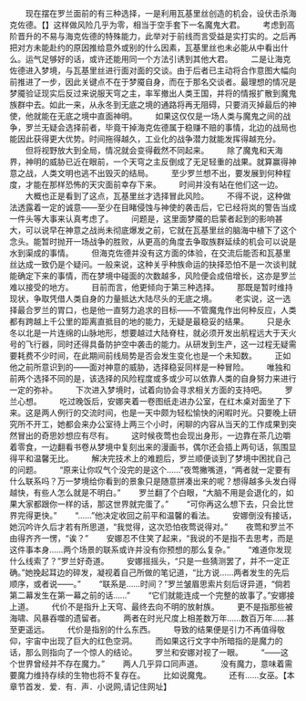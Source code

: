 　　现在摆在罗兰面前的有三种选择，一是利用瓦基里丝创造的机会，设伏击杀海克佐德。【】这样做风险几乎为零，相当于空手套下一名魔鬼大君。
　　考虑到高阶晋升的不易与海克佐德的特殊能力，此举对于前线而言受益是实打实的。之后再把对方未能赴约的原因推给意外或别的什么因素，瓦基里丝也未必能从中看出什么。运气足够好的话，或许还能用同一个方法引诱到其他大君。
　　二是让海克佐德进入梦境，与瓦基里丝进行面对面的交谈。由于后者已主动将合作意图大幅向前推进了一步，因此关键点不在于梦魇自身，而在于那名交谈者。最理想的情况是梦魇验证现实后反过来说服天穹之主，率军撤出人类王国，并将的情报扩散到魔鬼族群中去。如此一来，从永冬到无底之境的通路将再无阻碍，只要消灭掉最后的神使，他就能在无底之境中直面神明。
　　如果这仅仅是一场人类与魔鬼之间的战争，罗兰无疑会选择前者，毕竟干掉海克佐德属于稳赚不赔的事情，北边的战局也能因此获得更大优势。时间拖得越久，工业化的战争潜力就能发挥得越充分。
　　但将视野放大到全局，情况就会变得截然不同起来。
　　除了魔鬼和天海界，神明的威胁已近在眼前，一个天穹之主反倒成了无足轻重的战果。就算赢得神意之战，人类文明也逃不出毁灭的结局。
　　至少罗兰想不出，要发展到何种程度，才能在那样恐怖的天灾面前幸存下来。
　　时间并没有站在他们这一边。
　　大概也正是看到了这点，瓦基里丝才选择冒此风险。
　　不得不说，这种做法透露着一定的诚意——至少在目睹侵蚀与神使的袭击后，它已经将岚的警告当成一件头等大事来认真考虑了。
　　问题是，这里面梦魇的启蒙者起到的影响甚大，可以说早在神意之战尚未彻底爆发之前，它就在瓦基里丝的脑海中植下了这个念头。能暂时抛开一场战争的胜败，从更高的角度去争取族群延续的机会可以说是水到渠成的事情。
　　但海克佐德并没有这方面的体验，在交流后能否和瓦基里丝达成一致仍是个疑问。一般来说，这种关乎种族命运的抉择恐怕不是一次谈判就能确定下来的事情，而在梦境中碰面的次数越多，风险便会成倍增长，这亦是罗兰难以接受的地方。
　　目前而言，他更倾向于第三种选择。
　　那既是暂时维持现状，争取凭借人类自身的力量抵达大陆尽头的无底之境。
　　老实说，这一选择最合罗兰的胃口，也是他一直努力追求的目标——不管魔鬼作出何种反应，人类都有跨越上千公里的距离直抵目的地的能力，无疑是最稳妥的结果。
　　只是永冬以北是一片连绵的山脉地形，想要越过大陆脊柱，就必须开发出航程远大于天火号的飞行器，同时还得具备防护空中袭击的能力。从研发到生产，这一过程无疑需要耗费不少时间，在此期间前线局势是否会发生变化也是一个未知数。
　　正如他之前所意识到的——面对神意的威胁，选择稳妥同样是一种冒险。
　　唯独和前两个选择不同的是，该选择的风险程度或多或少可以依靠人类的自身努力来进行一定的弥补。
　　下次进入梦境时，试着向协会寻求相关方面的支持吧。
　　罗兰心想。
　　吃过晚饭后，安娜夹着一卷图纸走进办公室，在红木桌对面坐了下来。这是两人例行的交流时间，也是一天中颇为轻松愉快的闲暇时光。只要晚上研究所不开工，她都会来办公室待上两三个小时，闲聊的内容从当天的工作成果到突然冒出的奇思妙想应有尽有。
　　这时候夜莺也会现出身形，一边靠在茶几边嚼着零食，一边翻看书卷从梦境中复刻出来的漫画书，偶尔还会插上两句话，氛围显得平和温馨无比。
　　解决完技术上的难题后，罗兰顺便谈到了梦境中困扰自己的问题。
　　“原来让你叹气个没完的是这个……”夜莺撇嘴道，“两者就一定要有什么联系吗？万一梦境给你看到的景象只是随意拼凑出来的呢？想得越多头发白得越快，有些人怎么就是不明白。”
　　罗兰翻了个白眼，“大脑不用是会退化的，如果大家都跟你一样的话，那这世界就完蛋了。”
　　“可你再这么想下去，只会比世界完得更快。”
　　“……”他决定收回之前平和温馨的看法。
　　安娜倒没有接话，她沉吟许久后才若有所思道，“我觉得，这次恐怕夜莺说得对。”
　　夜莺和罗兰不由得齐齐一愣，“诶？”
　　安娜忍不住笑了起来，“我说的不是指不去思考，而是这件事本身……两个场景的联系或许并没有你预想的那么复杂。”
　　“难道你发现什么线索了？”罗兰好奇道。
　　安娜摇摇头，“只是一些猜测罢了，并不一定正确。”她挽起耳边的碎发，凝视着自己所做的笔记道，“比方说……两者发生的先后顺序，或者说——。”
　　“联系是……时间？”罗兰皱眉思索片刻后讶异道，“倘若第二幕发生在第一幕之前的话……”
　　“它们就能连成一个完整的故事了。”安娜接上道。
　　代价不是指升上天穹、最终去向不明的放射族。
　　更不是指那些被海啸、风暴吞噬的遗留者。
　　两者在时光尺度上相差数万年……数百万年……甚至更遥远。
　　代价是指别的什么东西。
　　导致的结果便是引力不再值得敬仰，宇宙中出现了巨大的红色空洞。
　　而如果这行文字中所暗指的是魔力的话，那么则指向了一个惊人的结论。
　　罗兰和安娜对视了一眼。
　　“——这个世界曾经并不存在魔力。”
　　两人几乎异口同声道。
　　没有魔力，意味着需要魔力维持存续的生物也将不复存在。
　　比如说魔鬼。
　　还有……女巫。【本章节首发．爱．有．声．小说网,请记住网址】